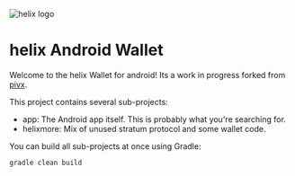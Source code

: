 ![helix logo](https://helix.io/wp-content/uploads/2018/01/helix-logo-new-transparant-black-website.png)

# helix Android Wallet

Welcome to the helix Wallet for android! Its a work in progress forked from [pivx](pivx-android).

This project contains several sub-projects:

- app: The Android app itself. This is probably what you're searching for.
- helixmore: Mix of unused stratum protocol and some wallet code.

You can build all sub-projects at once using Gradle:

    gradle clean build

[helix-android]: git@github.com:teneighty/helix-android.git
